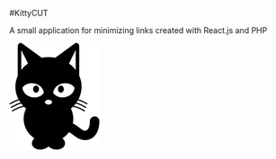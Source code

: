 #KittyCUT

A small application for minimizing links created with React.js and PHP

![Image of KittyCut](https://github.com/EgorkaMeow/kittycut/blob/master/for_readme.svg)
